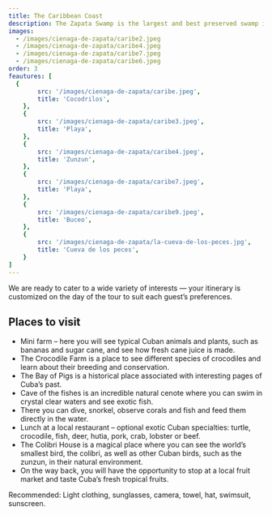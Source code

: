 ```yaml
---
title: The Caribbean Coast
description: The Zapata Swamp is the largest and best preserved swamp in Cuba and one of the most important in the Caribbean, declared a biosphere reserve by UNESCO. This unique area offers amazing fauna, home to the Cuban crocodile, endemic birds and landscapes that combine mangroves, lagoons and tropical jungles. Nearby are charming places such as Playa Larga and Cueva de los peces, ideal for enjoying the charm of the Caribbean coast. We are prepared to accommodate your interests, so the itinerary is customized on the day of the trip to suit the needs of each client
images:
  - /images/cienaga-de-zapata/caribe2.jpeg
  - /images/cienaga-de-zapata/caribe4.jpeg
  - /images/cienaga-de-zapata/caribe7.jpeg
  - /images/cienaga-de-zapata/caribe6.jpeg
order: 3
feautures: [
  {
        src: '/images/cienaga-de-zapata/caribe.jpeg',
        title: 'Cocodrilos',
    },
    {
        src: '/images/cienaga-de-zapata/caribe3.jpeg',
        title: 'Playa',
    },
    {
        src: '/images/cienaga-de-zapata/caribe4.jpeg',
        title: 'Zunzun',
    },
    {
        src: '/images/cienaga-de-zapata/caribe7.jpeg',
        title: 'Playa',
    },
    {
        src: '/images/cienaga-de-zapata/caribe9.jpeg',
        title: 'Buceo',
    },
    {
        src: '/images/cienaga-de-zapata/la-cueva-de-los-peces.jpg',
        title: 'Cueva de los peces',
    }
]
---
```




<p class="mb-8 text-justify text-sm md:text-lg dark:text-gray-300 leading-relaxed">
  We are ready to cater to a wide variety of interests — your itinerary is customized on the day of the tour to suit each guest’s preferences.
</p>

<section class="mb-10">
  <h2 class="text-2xl lg:text-3xl font-bold text-gray-900 mb-6 border-b-2 border-blue-500 pb-2">
    Places to visit
  </h2>

  <ul class="space-y-3 lg:space-y-4">
    <li class="flex items-start space-x-3 text-gray-700 leading-relaxed">
      <span class="inline-block w-2 h-2 bg-blue-500 rounded-full mt-2 flex-shrink-0"></span>
      <span class="text-sm lg:text-base">Mini farm – here you will see typical Cuban animals and plants, such as bananas and sugar cane, and see how fresh cane juice is made.</span>
    </li>
    <li class="flex items-start space-x-3 text-gray-700 leading-relaxed">
      <span class="inline-block w-2 h-2 bg-blue-500 rounded-full mt-2 flex-shrink-0"></span>
      <span class="text-sm lg:text-base">The Crocodile Farm is a place to see different species of crocodiles and learn about their breeding and conservation.</span>
    </li>
    <li class="flex items-start space-x-3 text-gray-700 leading-relaxed">
      <span class="inline-block w-2 h-2 bg-blue-500 rounded-full mt-2 flex-shrink-0"></span>
      <span class="text-sm lg:text-base">The Bay of Pigs is a historical place associated with interesting pages of Cuba’s past.</span>
    </li>
    <li class="flex items-start space-x-3 text-gray-700 leading-relaxed">
      <span class="inline-block w-2 h-2 bg-blue-500 rounded-full mt-2 flex-shrink-0"></span>
      <span class="text-sm lg:text-base">Cave of the fishes is an incredible natural cenote where you can swim in crystal clear waters and see exotic fish.</span>
    </li>
    <li class="flex items-start space-x-3 text-gray-700 leading-relaxed">
      <span class="inline-block w-2 h-2 bg-blue-500 rounded-full mt-2 flex-shrink-0"></span>
      <span class="text-sm lg:text-base">There you can dive, snorkel, observe corals and fish and feed them directly in the water.</span>
    </li>
    <li class="flex items-start space-x-3 text-gray-700 leading-relaxed">
      <span class="inline-block w-2 h-2 bg-blue-500 rounded-full mt-2 flex-shrink-0"></span>
      <span class="text-sm lg:text-base">Lunch at a local restaurant – optional exotic Cuban specialties: turtle, crocodile, fish, deer, hutia, pork, crab, lobster or beef.</span>
    </li>
    <li class="flex items-start space-x-3 text-gray-700 leading-relaxed">
      <span class="inline-block w-2 h-2 bg-blue-500 rounded-full mt-2 flex-shrink-0"></span>
      <span class="text-sm lg:text-base">The Colibri House is a magical place where you can see the world’s smallest bird, the colibri, as well as other Cuban birds, such as the zunzun, in their natural environment.</span>
    </li>
    <li class="flex items-start space-x-3 text-gray-700 leading-relaxed">
      <span class="inline-block w-2 h-2 bg-blue-500 rounded-full mt-2 flex-shrink-0"></span>
      <span class="text-sm lg:text-base">On the way back, you will have the opportunity to stop at a local fruit market and taste Cuba’s fresh tropical fruits.</span>
    </li>
  </ul>
</section>

<div class="bg-gradient-to-r from-yellow-50 to-orange-50 border-l-4 border-yellow-400 p-4 lg:p-6 rounded-r-lg mb-8">
  <p class="text-sm lg:text-base text-gray-800 leading-relaxed">
    <span class="font-bold text-yellow-700">Recommended:</span>
    <span class="ml-2">Light clothing, sunglasses, camera, towel, hat, swimsuit, sunscreen.</span>
  </p>
</div>

